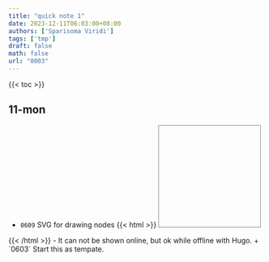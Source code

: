 ```yaml
---
title: "quick note 1"
date: 2023-12-11T06:03:00+08:00
authors: ['Sparisoma Viridi']
tags: ['tmp']
draft: false
math: false
url: "0003"
---
```

{{< toc >}}


## 11-mon
+ `0609` SVG for drawing nodes
{{< html >}}
<svg
  xmlns="http://www.w3.org/2000/svg"
  width="200" height="200"
  viewBox="0 0 200 200"
  style="background:none; border:1px solid #888;">
  <g fill="rgba(125, 200, 255, 0.5)" stroke="none" stroke-width="0.5">
    <circle id="c00" /> <circle id="c01" />
    <circle id="c02" /> <circle id="c03" />
    <circle id="c04" /> <circle id="c05" />
    <circle id="c06" /> <circle id="c07" />
    <circle id="c08" /> <circle id="c09" />
    <circle id="c10" /> <circle id="c11" />
    <circle id="c12" /> <circle id="c13" />
    <circle id="c14" /> <circle id="c15" />
  </g>
  
  <rect x='95' y='95' width='10' height='10' stroke='red' />
  
  <script>
    let c = document
      .getElementsByTagNameNS(
        'http://www.w3.org/2000/svg',
        'circle'
      );
    let ox = 100;
    let oy = 100;
    let R = 80;
    for(let i = 0; i <= c.length; i++) {
      let cx = ox + R * Math.cos(i * Math.PI / 8);
      let cy = oy + R * Math.sin(i * Math.PI / 8);
      c[i].setAttribute('cx', cx);
      c[i].setAttribute('cy', cy);
      c[i].setAttribute('r', 10);
      let rr = i * 17;
      let bb = i * 17;
      let gg = i * 17;
      let color = 'rgb(' + rr + ',' + gg + ',' + bb + ')';
      c[i].setAttribute('fill', color);
    }
  </script>
  
</svg>
{{< /html >}}
  - It can not be shown online, but ok while offline with Hugo.
+ `0603` Start this as tempate.
